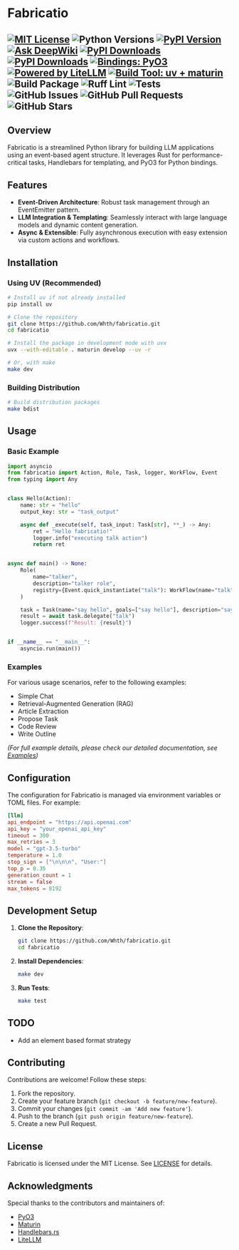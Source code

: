 # Fabricatio

[![MIT License](https://img.shields.io/badge/license-MIT-blue.svg)](https://github.com/Whth/fabricatio/blob/master/LICENSE)
![Python Versions](https://img.shields.io/pypi/pyversions/fabricatio)
[![PyPI Version](https://img.shields.io/pypi/v/fabricatio)](https://pypi.org/project/fabricatio/)
[![Ask DeepWiki](https://deepwiki.com/badge.svg)](https://deepwiki.com/Whth/fabricatio)
[![PyPI Downloads](https://static.pepy.tech/badge/fabricatio/week)](https://pepy.tech/projects/fabricatio)
[![PyPI Downloads](https://static.pepy.tech/badge/fabricatio)](https://pepy.tech/projects/fabricatio)
[![Bindings: PyO3](https://img.shields.io/badge/bindings-pyo3-green)](https://github.com/PyO3/pyo3)
[![Powered by LiteLLM](https://img.shields.io/badge/Powered%20by-LiteLLM-blue)](https://github.com/BerriAI/litellm)
[![Build Tool: uv + maturin](https://img.shields.io/badge/built%20with-uv%20%2B%20maturin-orange)](https://github.com/astral-sh/uv)
![Build Package](https://github.com/Whth/fabricatio/actions/workflows/build-package.yaml/badge.svg)
![Ruff Lint](https://github.com/Whth/fabricatio/actions/workflows/ruff.yaml/badge.svg)
![Tests](https://github.com/Whth/fabricatio/actions/workflows/tests.yaml/badge.svg)
![GitHub Issues](https://img.shields.io/github/issues/Whth/fabricatio)
![GitHub Pull Requests](https://img.shields.io/github/issues-pr/Whth/fabricatio)
![GitHub Stars](https://img.shields.io/github/stars/Whth/fabricatio)
---

## Overview

Fabricatio is a streamlined Python library for building LLM applications using an event-based agent structure. It
leverages Rust for performance-critical tasks, Handlebars for templating, and PyO3 for Python bindings.

## Features

- **Event-Driven Architecture**: Robust task management through an EventEmitter pattern.
- **LLM Integration & Templating**: Seamlessly interact with large language models and dynamic content generation.
- **Async & Extensible**: Fully asynchronous execution with easy extension via custom actions and workflows.

## Installation

### Using UV (Recommended)

```bash
# Install uv if not already installed
pip install uv

# Clone the repository
git clone https://github.com/Whth/fabricatio.git
cd fabricatio

# Install the package in development mode with uvx
uvx --with-editable . maturin develop --uv -r

# Or, with make
make dev
```

### Building Distribution

```bash
# Build distribution packages
make bdist
```

## Usage

### Basic Example

```python
import asyncio
from fabricatio import Action, Role, Task, logger, WorkFlow, Event
from typing import Any


class Hello(Action):
    name: str = "hello"
    output_key: str = "task_output"

    async def _execute(self, task_input: Task[str], **_) -> Any:
        ret = "Hello fabricatio!"
        logger.info("executing talk action")
        return ret


async def main() -> None:
    Role(
        name="talker",
        description="talker role",
        registry={Event.quick_instantiate("talk"): WorkFlow(name="talk", steps=(Hello,))}
    )

    task = Task(name="say hello", goals=["say hello"], description="say hello to the world")
    result = await task.delegate("talk")
    logger.success(f"Result: {result}")


if __name__ == "__main__":
    asyncio.run(main())
```

### Examples

For various usage scenarios, refer to the following examples:

- Simple Chat
- Retrieval-Augmented Generation (RAG)
- Article Extraction
- Propose Task
- Code Review
- Write Outline

_(For full example details, please check our detailed documentation, see [Examples](./examples))_

## Configuration

The configuration for Fabricatio is managed via environment variables or TOML files. For example:

```toml
[llm]
api_endpoint = "https://api.openai.com"
api_key = "your_openai_api_key"
timeout = 300
max_retries = 3
model = "gpt-3.5-turbo"
temperature = 1.0
stop_sign = ["\n\n\n", "User:"]
top_p = 0.35
generation_count = 1
stream = false
max_tokens = 8192
```

## Development Setup

1. **Clone the Repository**:
    ```bash
    git clone https://github.com/Whth/fabricatio.git
    cd fabricatio
    ```
2. **Install Dependencies**:
    ```bash
    make dev
    ```
3. **Run Tests**:
    ```bash
    make test
    ```

## TODO

- Add an element based format strategy

## Contributing

Contributions are welcome! Follow these steps:

1. Fork the repository.
2. Create your feature branch (`git checkout -b feature/new-feature`).
3. Commit your changes (`git commit -am 'Add new feature'`).
4. Push to the branch (`git push origin feature/new-feature`).
5. Create a new Pull Request.

## License

Fabricatio is licensed under the MIT License. See [LICENSE](LICENSE) for details.

## Acknowledgments

Special thanks to the contributors and maintainers of:

- [PyO3](https://github.com/PyO3/pyo3)
- [Maturin](https://github.com/PyO3/maturin)
- [Handlebars.rs](https://github.com/sunng87/handlebars-rust)
- [LiteLLM](https://github.com/BerriAI/litellm)
